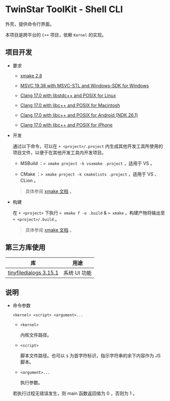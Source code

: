 # TwinStar ToolKit - Shell CLI

外壳，提供命令行界面。

本项目是跨平台的 `C++` 项目，依赖 `Kernel` 的实现。

## 项目开发

* 要求
	
	* [xmake 2.8](https://xmake.io/#/)
	
	* [MSVC 19.38 with MSVC-STL and Windows-SDK for Windows](https://visualstudio.microsoft.com/downloads/)
	
	* [Clang 17.0 with libstdc++ and POSIX for Linux](https://llvm.org/)
	
	* [Clang 17.0 with libc++ and POSIX for Macintosh](https://llvm.org/)
	
	* [Clang 17.0 with libc++ and POSIX for Android (NDK 26.1)](https://developer.android.com/ndk/downloads)
	
	* [Clang 17.0 with libc++ and POSIX for iPhone](https://llvm.org/)

* 开发
	
	通过以下命令，可以在 `+ <project>/.project` 内生成其他开发工具所使用的项目文件，以便于在其他开发工具内开发项目。
	
	* MSBuild ：`> xmake project -k vsxmake .project` ，适用于 VS 。
	
	* CMake ：`> xmake project -k cmakelists .project` ，适用于 VS 、CLion 。
	
	> 具体参阅 [xmake 文档](https://xmake.io/#/plugin/builtin_plugins?id=generate-ide-project-files) 。

* 构建
	
	在 `+ <project>` 下执行 `> xmake f -o .build` & `> xmake` ，构建产物将输出至 `+ <project>/.build` 。
	
	> 具体参阅 [xmake 文档](https://xmake.io/#/) 。

## 第三方库使用

| 库                                                                         | 用途                           |
|:--------------------------------------------------------------------------:|:------------------------------:|
| [tinyfiledialogs 3.15.1](https://sourceforge.net/projects/tinyfiledialogs) | 系统 UI 功能                   |

## 说明

* 命令参数
	
	`<kernel> <script> <argument>...`
	
	* `<kernel>`
		
		内核文件路径。
	
	* `<script>`
		
		脚本文件路径。也可以 `$` 为首字符标识，指示字符串的余下内容作为 JS 脚本。
	
	* `<argument>...`
		
		执行参数。
	
	若执行过程无错误发生，则 main 函数返回值为 0 ，否则为 1 。
